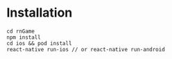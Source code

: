 # Installation
```
cd rnGame
npm install
cd ios && pod install
react-native run-ios // or react-native run-android
```
